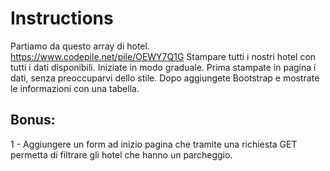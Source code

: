# Instructions

Partiamo da questo array di hotel. https://www.codepile.net/pile/OEWY7Q1G Stampare tutti i nostri hotel con tutti i dati disponibili.
Iniziate in modo graduale. Prima stampate in pagina i dati, senza preoccuparvi dello stile. Dopo aggiungete Bootstrap e mostrate le informazioni con una tabella.

## Bonus:
1 - Aggiungere un form ad inizio pagina che tramite una richiesta GET permetta di filtrare gli hotel che hanno un parcheggio.